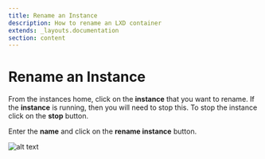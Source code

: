 ```yaml
---
title: Rename an Instance
description: How to rename an LXD container
extends: _layouts.documentation
section: content
---
```

# Rename an Instance

From the instances home, click on the **instance** that you want to rename. If the **instance** is running, then you will need to stop this. To stop the instance click on the **stop** button.

Enter the **name** and click on the  **rename instance** button.

![alt text](/assets/img/nuber/instance-rename.png)
